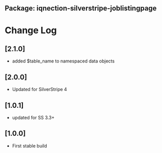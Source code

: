 ## Package: iqnection-silverstripe-joblistingpage
# Change Log

## [2.1.0]
- added $table_name to namespaced data objects

## [2.0.0]
- Updated for SilverStripe 4

## [1.0.1]
- updated for SS 3.3+

## [1.0.0]
- First stable build